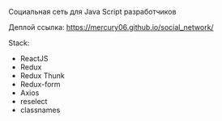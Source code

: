 Социальная сеть для Java Script разработчиков

Деплой ссылка: https://mercury06.github.io/social_network/


Stack:

<ul>
  <li>ReactJS</li>
  <li>Redux</li>
  <li>Redux Thunk</li>
  <li>Redux-form</li>
  <li>Axios</li>
  <li>reselect</li>
  <li>classnames</li>
 <ul>
